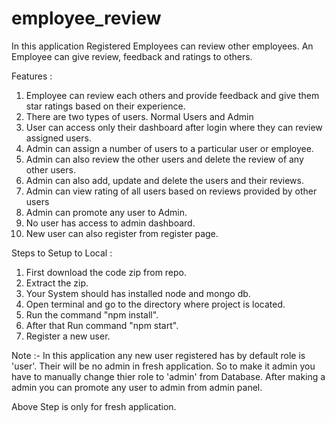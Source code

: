 # employee_review

In this application Registered Employees can review other employees. An Employee can give review, feedback and ratings to others.


Features : 

1. Employee can review each others and provide feedback and give them star ratings based on their experience.
2. There are two types of users. Normal Users and Admin
3. User can access only their dashboard after login where they can review assigned users.
4. Admin can assign a number of users to a particular user or employee.
5. Admin can also review the other users and delete the review of any other users.
6. Admin can also add, update and delete the users and their reviews.
7. Admin can view rating of all users based on reviews provided by other users
8. Admin can promote any user to Admin.
9. No user has access to admin dashboard.
10. New user can also register from register page.




Steps to Setup to Local :

1. First download the code zip from repo.
2. Extract the zip.
3. Your System should has installed node and mongo db.
4. Open terminal and go to the directory where project is located.
5. Run the command "npm install".
6. After that Run command "npm start".
7. Register a new user.


Note :-  In this application any new user registered has by default role is 'user'. Their will be no admin in fresh application.
So to make it admin you have to manually change thier role to 'admin' from Database. After making a admin you can promote any user to admin from admin panel.

Above Step is only for fresh application.
